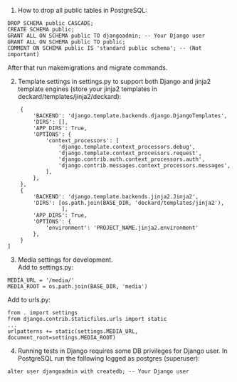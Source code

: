 1. How to drop all public tables in PostgreSQL:

```
DROP SCHEMA public CASCADE;
CREATE SCHEMA public;
GRANT ALL ON SCHEMA public TO djangoadmin; -- Your Django user
GRANT ALL ON SCHEMA public TO public;
COMMENT ON SCHEMA public IS 'standard public schema'; -- (Not important)
```
After that run makemigrations and migrate commands.


2. Template settings in settings.py to support both Django and jinja2 template engines
(store your jinja2 templates in deckard/templates/jinja2/deckard):

```TEMPLATES = [
    {
        'BACKEND': 'django.template.backends.django.DjangoTemplates',
        'DIRS': [],
        'APP_DIRS': True,
        'OPTIONS': {
            'context_processors': [
                'django.template.context_processors.debug',
                'django.template.context_processors.request',
                'django.contrib.auth.context_processors.auth',
                'django.contrib.messages.context_processors.messages',
            ],
        },
    },
    {
        'BACKEND': 'django.template.backends.jinja2.Jinja2',
        'DIRS': [os.path.join(BASE_DIR, 'deckard/templates/jinja2'),
                 ],
        'APP_DIRS': True,
        'OPTIONS': {
            'environment': 'PROJECT_NAME.jinja2.environment'
        },
    }
]
```

3. Media settings for development.  
Add to settings.py:
```
MEDIA_URL = '/media/'
MEDIA_ROOT = os.path.join(BASE_DIR, 'media')
```

Add to urls.py:
```
from . import settings
from django.contrib.staticfiles.urls import static
...
urlpatterns += static(settings.MEDIA_URL, document_root=settings.MEDIA_ROOT)
```

4. Running tests in Django requires some DB privileges for Django user.
 In PostgreSQL run the following logged as postgres (superuser):
 
 ```alter user djangoadmin with createdb; -- Your Django user```